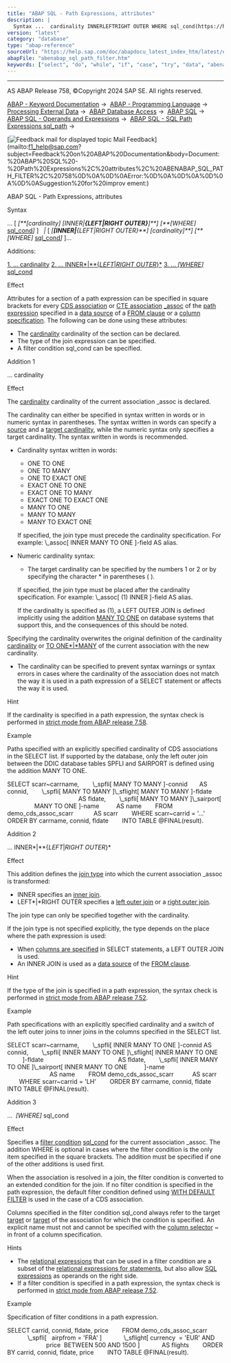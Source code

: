 ```yaml
---
title: "ABAP SQL - Path Expressions, attributes"
description: |
  Syntax ...  cardinality INNERLEFTRIGHT OUTER WHERE sql_cond(https://help.sap.com/doc/abapdocu_latest_index_htm/latest/en-US/abenabap_sql_expr_logexp.htm)    INNERLEFTRIGHT OUTER cardinality WH
version: "latest"
category: "database"
type: "abap-reference"
sourceUrl: "https://help.sap.com/doc/abapdocu_latest_index_htm/latest/en-US/abenabap_sql_path_filter.htm"
abapFile: "abenabap_sql_path_filter.htm"
keywords: ["select", "do", "while", "if", "case", "try", "data", "abenabap", "sql", "path", "filter"]
---
```


* * *

AS ABAP Release 758, ©Copyright 2024 SAP SE. All rights reserved.

[ABAP - Keyword Documentation](https://help.sap.com/doc/abapdocu_latest_index_htm/latest/en-US/abenabap.htm) →  [ABAP - Programming Language](https://help.sap.com/doc/abapdocu_latest_index_htm/latest/en-US/abenabap_reference.htm) →  [Processing External Data](https://help.sap.com/doc/abapdocu_latest_index_htm/latest/en-US/abenabap_language_external_data.htm) →  [ABAP Database Access](https://help.sap.com/doc/abapdocu_latest_index_htm/latest/en-US/abendb_access.htm) →  [ABAP SQL](https://help.sap.com/doc/abapdocu_latest_index_htm/latest/en-US/abenabap_sql.htm) →  [ABAP SQL - Operands and Expressions](https://help.sap.com/doc/abapdocu_latest_index_htm/latest/en-US/abenabap_sql_operands.htm) →  [ABAP SQL - SQL Path Expressions sql\_path](https://help.sap.com/doc/abapdocu_latest_index_htm/latest/en-US/abenabap_sql_path.htm) → 

 [![](Mail.gif?object=Mail.gif "Feedback mail for displayed topic") Mail Feedback](mailto:f1_help@sap.com?subject=Feedback%20on%20ABAP%20Documentation&body=Document:%20ABAP%20SQL%20-%20Path%20Expressions%2C%20attributes%2C%20ABENABAP_SQL_PATH_FILTER%2C%20758%0D%0A%0D%0AError:%0D%0A%0D%0A%0D%0A%0D%0ASuggestion%20for%20improv
ement:)

ABAP SQL - Path Expressions, attributes

Syntax

... \[ *\[**\[*cardinality*\]* *\[*INNER*|**{*LEFT*|*RIGHT OUTER*}**\]**\]* *\[**\[*WHERE*\]* [sql\_cond](https://help.sap.com/doc/abapdocu_latest_index_htm/latest/en-US/abenabap_sql_expr_logexp.htm)*\]* \]
  *|* \[ *\[**\[*INNER*|**{*LEFT*|*RIGHT OUTER*}**\]* *\[*cardinality*\]**\]* *\[**\[*WHERE*\]* [sql\_cond](https://help.sap.com/doc/abapdocu_latest_index_htm/latest/en-US/abenabap_sql_expr_logexp.htm)*\]* \]...

Additions:

[1\. ... cardinality](#!ABAP_ADDITION_1@1@)
[2\. ... INNER*|**{*LEFT*|*RIGHT OUTER*}*](#!ABAP_ADDITION_2@2@)
[3\. ... *\[*WHERE*\]* sql\_cond](#!ABAP_ADDITION_3@3@)

Effect

Attributes for a section of a path expression can be specified in square brackets for every [CDS association](https://help.sap.com/doc/abapdocu_latest_index_htm/latest/en-US/abencds_association_glosry.htm "Glossary Entry") or [CTE association](https://help.sap.com/doc/abapdocu_latest_index_htm/latest/en-US/abencte_association_glosry.htm "Glossary Entry") [\_assoc](https://help.sap.com/doc/abapdocu_latest_index_htm/latest/en-US/abencds_association_glosry.htm "Glossary Entry") of the [path expression](https://help.sap.com/doc/abapdocu_latest_index_htm/latest/en-US/abenabap_sql_path.htm) specified in a [data source](https://help.sap.com/doc/abapdocu_latest_index_htm/latest/en-US/abapselect_data_source.htm) of a [FROM clause](https://help.sap.com/doc/abapdocu_latest_index_htm/latest/en-US/abapfrom_clause.htm) or a [column specification](https://help.sap.com/doc/abapdocu_latest_index_htm/latest/en-US/abenabap_sql_columns.htm). The following can be done using these attributes:

-   The [cardinality](https://help.sap.com/doc/abapdocu_latest_index_htm/latest/en-US/abencardinality_glosry.htm "Glossary Entry") cardinality of the section can be declared.
-   The type of the join expression can be specified.
-   A filter condition sql\_cond can be specified.

Addition 1   

... cardinality

Effect

The [cardinality](https://help.sap.com/doc/abapdocu_latest_index_htm/latest/en-US/abencardinality_glosry.htm "Glossary Entry") cardinality of the current association \_assoc is declared.

The cardinality can either be specified in syntax written in words or in numeric syntax in parentheses. The syntax written in words can specify a [source](https://help.sap.com/doc/abapdocu_latest_index_htm/latest/en-US/abensource_cardinality_glosry.htm "Glossary Entry") and a [target cardinality](https://help.sap.com/doc/abapdocu_latest_index_htm/latest/en-US/abentarget_cardinality_glosry.htm "Glossary Entry"), while the numeric syntax only specifies a target cardinality. The syntax written in words is recommended.

-   Cardinality syntax written in words:
    
    -   ONE TO ONE
    -   ONE TO MANY
    -   ONE TO EXACT ONE
    -   EXACT ONE TO ONE
    -   EXACT ONE TO MANY
    -   EXACT ONE TO EXACT ONE
    -   MANY TO ONE
    -   MANY TO MANY
    -   MANY TO EXACT ONE
    
    If specified, the join type must precede the cardinality specification. For example: \\\_assoc\[ INNER MANY TO ONE \]-field AS alias.
    
-   Numeric cardinality syntax:
    
    -   The target cardinality can be specified by the numbers 1 or 2 or by specifying the character \* in parentheses ( ).
    
    If specified, the join type must be placed after the cardinality specification. For example: \\\_assoc\[ (1) INNER \]-field AS alias.
    
    If the cardinality is specified as (1), a LEFT OUTER JOIN is defined implicitly using the addition [MANY TO ONE](https://help.sap.com/doc/abapdocu_latest_index_htm/latest/en-US/abapselect_join.htm) on database systems that support this, and the consequences of this should be noted.
    

Specifying the cardinality overwrites the original definition of the cardinality [cardinality](https://help.sap.com/doc/abapdocu_latest_index_htm/latest/en-US/abencds_cardinality_v2.htm) or [TO ONE*|*MANY](https://help.sap.com/doc/abapdocu_latest_index_htm/latest/en-US/abapwith_associations_defining.htm) of the current association with the new cardinality.

-   The cardinality can be specified to prevent syntax warnings or syntax errors in cases where the cardinality of the association does not match the way it is used in a path expression of a SELECT statement or affects the way it is used.

Hint

If the cardinality is specified in a path expression, the syntax check is performed in [strict mode from ABAP release 7.58](https://help.sap.com/doc/abapdocu_latest_index_htm/latest/en-US/abenabap_sql_strictmode_758.htm).

Example

Paths specified with an explicitly specified cardinality of CDS associations in the SELECT list. If supported by the database, only the left outer join between the DDIC database tables SPFLI and SAIRPORT is defined using the addition MANY TO ONE.

SELECT scarr~carrname,
       \\\_spfli\[ MANY TO MANY \]-connid       AS connid,
       \\\_spfli\[ MANY TO MANY \]\\\_sflight\[ MANY TO MANY \]-fldate
                                            AS fldate,
       \\\_spfli\[ MANY TO MANY \]\\\_sairport\[
                MANY TO ONE \]-name          AS name
       FROM demo\_cds\_assoc\_scarr            AS scarr
       WHERE scarr~carrid = '...'
       ORDER BY carrname, connid, fldate
       INTO TABLE @FINAL(result).

Addition 2   

... INNER*|**{*LEFT*|*RIGHT OUTER*}*

Effect

This addition defines the [join type](https://help.sap.com/doc/abapdocu_latest_index_htm/latest/en-US/abenjoin_type_glosry.htm "Glossary Entry") into which the current association \_assoc is transformed:

-   INNER specifies an [inner join](https://help.sap.com/doc/abapdocu_latest_index_htm/latest/en-US/abeninner_join_glosry.htm "Glossary Entry").
-   LEFT*|*RIGHT OUTER specifies a [left outer join](https://help.sap.com/doc/abapdocu_latest_index_htm/latest/en-US/abenleft_outer_join_glosry.htm "Glossary Entry") or a [right outer join](https://help.sap.com/doc/abapdocu_latest_index_htm/latest/en-US/abenright_outer_join_glosry.htm "Glossary Entry").

The join type can only be specified together with the cardinality.

If the join type is not specified explicitly, the type depends on the place where the path expression is used:

-   When [columns are specified](https://help.sap.com/doc/abapdocu_latest_index_htm/latest/en-US/abenabap_sql_columns.htm) in SELECT statements, a LEFT OUTER JOIN is used.
-   An INNER JOIN is used as a [data source](https://help.sap.com/doc/abapdocu_latest_index_htm/latest/en-US/abapselect_data_source.htm) of the [FROM clause](https://help.sap.com/doc/abapdocu_latest_index_htm/latest/en-US/abapfrom_clause.htm).

Hint

If the type of the join is specified in a path expression, the syntax check is performed in [strict mode from ABAP release 7.52](https://help.sap.com/doc/abapdocu_latest_index_htm/latest/en-US/abenabap_sql_strictmode_752.htm).

Example

Path specifications with an explicitly specified cardinality and a switch of the left outer joins to inner joins in the columns specified in the SELECT list.

SELECT scarr~carrname,
       \\\_spfli\[ INNER MANY TO ONE \]-connid AS connid,
       \\\_spfli\[ INNER MANY TO ONE \]\\\_sflight\[ INNER MANY TO ONE
         \]-fldate
                                           AS fldate,
       \\\_spfli\[ INNER MANY TO ONE \]\\\_sairport\[ INNER MANY TO ONE
         \]-name
                                           AS name
       FROM demo\_cds\_assoc\_scarr           AS scarr
       WHERE scarr~carrid = 'LH'
       ORDER BY carrname, connid, fldate
       INTO TABLE @FINAL(result).

Addition 3   

...  *\[*WHERE*\]* sql\_cond

Effect

Specifies a [filter condition](https://help.sap.com/doc/abapdocu_latest_index_htm/latest/en-US/abenfilter_condition_glosry.htm "Glossary Entry") [sql\_cond](https://help.sap.com/doc/abapdocu_latest_index_htm/latest/en-US/abenabap_sql_expr_logexp.htm) for the current association \_assoc. The addition WHERE is optional in cases where the filter condition is the only item specified in the square brackets. The addition must be specified if one of the other additions is used first.

When the association is resolved in a join, the filter condition is converted to an extended condition for the join. If no filter condition is specified in the path expression, the default filter condition defined using [WITH DEFAULT FILTER](https://help.sap.com/doc/abapdocu_latest_index_htm/latest/en-US/abencds_association_v2.htm) is used in the case of a CDS association.

Columns specified in the filter condition sql\_cond always refer to the target [target](https://help.sap.com/doc/abapdocu_latest_index_htm/latest/en-US/abencds_association_v2.htm) or [target](https://help.sap.com/doc/abapdocu_latest_index_htm/latest/en-US/abapwith_associations_defining.htm) of the association for which the condition is specified. An explicit name must not and cannot be specified with the [column selector](https://help.sap.com/doc/abapdocu_latest_index_htm/latest/en-US/abentable_comp_selector_glosry.htm "Glossary Entry") ~ in front of a column specification.

Hints

-   The [relational expressions](https://help.sap.com/doc/abapdocu_latest_index_htm/latest/en-US/abenabap_sql_expr_logexp.htm) that can be used in a filter condition are a subset of the [relational expressions for statements](https://help.sap.com/doc/abapdocu_latest_index_htm/latest/en-US/abenabap_sql_stmt_logexp.htm), but also allow [SQL expressions](https://help.sap.com/doc/abapdocu_latest_index_htm/latest/en-US/abapsql_expr.htm) as operands on the right side.
-   If a filter condition is specified in a path expression, the syntax check is performed in [strict mode from ABAP release 7.52](https://help.sap.com/doc/abapdocu_latest_index_htm/latest/en-US/abenabap_sql_strictmode_752.htm).

Example

Specification of filter conditions in a path expression.

SELECT carrid, connid, fldate, price
       FROM demo\_cds\_assoc\_scarr
            \\\_spfli\[   airpfrom = 'FRA' \]
            \\\_sflight\[ currency  = 'EUR' AND
                       price  BETWEEN 500 AND 1500 \]
            AS flights
       ORDER BY carrid, connid, fldate, price
       INTO TABLE @FINAL(result).